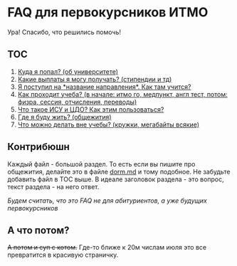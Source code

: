 # FAQ для первокурсников ИТМО

Ура! Спасибо, что решились помочь!

## TOC
1. [Куда я попал? (об университете)](about.md)
2. [Какие выплаты я могу получать? (стипендии и тд)](money.md)
3. [Я поступил на \*название направления\*. Как там учится?](program.md)
3. [Как проходит учеба? (в начале: итмо го, медпункт, англ тест, потом: физра, сессия, отчисления, переводы)](study.md)
4. [Что такое ИСУ и ЦДО? Как этим пользоваться?](isu_de.md)
4. [Где я буду жить? (общежития)](dorm.md)
5. [Что можно делать вне учебы? (кружки, мегабайты всякие)](nonstudy.md)


## Контрибюшн

Каждый файл - большой раздел. То есть если вы пишите про общежития, делайте это в файле [dorm.md](dorm.md) и тому подобное. Не забудьте добавить файл в TOC выше. В идеале заголовок раздела - это вопрос, текст раздела - на него ответ.

*Будем считать, что это FAQ не для абитуриентов, а уже будущих первокурсников*

##  А что  потом?

<s>А потом и суп с котом.</s> Где-то ближе к 20м числам июля это все превратится в красивую страничку.
